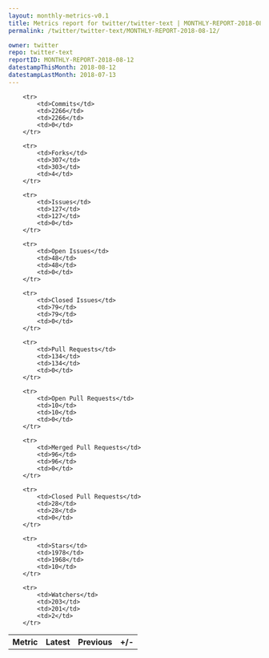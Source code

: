 ```yaml
---
layout: monthly-metrics-v0.1
title: Metrics report for twitter/twitter-text | MONTHLY-REPORT-2018-08-12 | 2018-08-12
permalink: /twitter/twitter-text/MONTHLY-REPORT-2018-08-12/

owner: twitter
repo: twitter-text
reportID: MONTHLY-REPORT-2018-08-12
datestampThisMonth: 2018-08-12
datestampLastMonth: 2018-07-13
---
```



<table style="width: 100%;">
    <tr>
        <th>Metric</th>
        <th>Latest</th>
        <th>Previous</th>
        <th>+/-</th>
    </tr>

        <tr>
            <td>Commits</td>
            <td>2266</td>
            <td>2266</td>
            <td>0</td>
        </tr>
        
        <tr>
            <td>Forks</td>
            <td>307</td>
            <td>303</td>
            <td>4</td>
        </tr>
        
        <tr>
            <td>Issues</td>
            <td>127</td>
            <td>127</td>
            <td>0</td>
        </tr>
        
        <tr>
            <td>Open Issues</td>
            <td>48</td>
            <td>48</td>
            <td>0</td>
        </tr>
        
        <tr>
            <td>Closed Issues</td>
            <td>79</td>
            <td>79</td>
            <td>0</td>
        </tr>
        
        <tr>
            <td>Pull Requests</td>
            <td>134</td>
            <td>134</td>
            <td>0</td>
        </tr>
        
        <tr>
            <td>Open Pull Requests</td>
            <td>10</td>
            <td>10</td>
            <td>0</td>
        </tr>
        
        <tr>
            <td>Merged Pull Requests</td>
            <td>96</td>
            <td>96</td>
            <td>0</td>
        </tr>
        
        <tr>
            <td>Closed Pull Requests</td>
            <td>28</td>
            <td>28</td>
            <td>0</td>
        </tr>
        
        <tr>
            <td>Stars</td>
            <td>1978</td>
            <td>1968</td>
            <td>10</td>
        </tr>
        
        <tr>
            <td>Watchers</td>
            <td>203</td>
            <td>201</td>
            <td>2</td>
        </tr>
        
</table>
